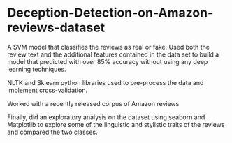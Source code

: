 # Deception-Detection-on-Amazon-reviews-dataset
A SVM model that classifies the reviews as real or fake. Used both the review text and the additional features contained in the data set to build a model that predicted with over 85% accuracy without using any deep learning techniques. 

NLTK and Sklearn python libraries used to pre-process the data and implement cross-validation.

Worked with a recently released corpus of Amazon reviews 

Finally, did an exploratory analysis on the dataset using seaborn and Matplotlib to explore some of the linguistic and stylistic traits of the reviews and compared the two classes.
